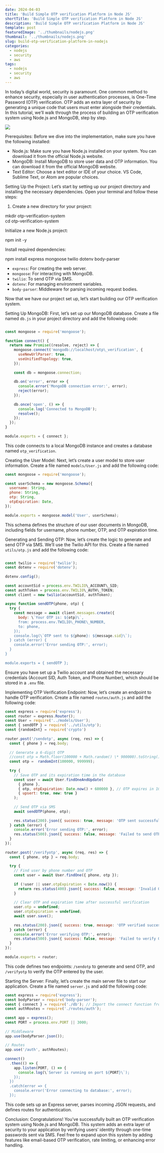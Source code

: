 ```yaml
---
date: 2024-04-03
title: 'Build Simple OTP verification Platform in Node JS'
shortTitle: 'Build Simple OTP verification Platform in Node JS'
description: 'Build Simple OTP verification Platform in Node JS'
template: post
featuredImage: '../thumbnails/nodejs.png'
thumbnail: '../thumbnails/nodejs.png'
slug: build-otp-verification-platform-in-nodejs
categories:
  - nodejs
  - security
  - aws
tags:
  - nodejs
  - security
  - aws
---
```



In today’s digital world, security is paramount. One common method to enhance security, especially in user authentication processes, is One-Time Password (OTP) verification. OTP adds an extra layer of security by generating a unique code that users must enter alongside their credentials. In this tutorial, we’ll walk through the process of building an OTP verification system using Node.js and MongoDB, step by step.

![](../images/otp.jpeg)

Prerequisites: Before we dive into the implementation, make sure you have the following installed:

*   Node.js: Make sure you have Node.js installed on your system. You can download it from the official Node.js website.
*   MongoDB: Install MongoDB to store user data and OTP information. You can download it from the official MongoDB website.
*   Text Editor: Choose a text editor or IDE of your choice. VS Code, Sublime Text, or Atom are popular choices.

Setting Up the Project: Let’s start by setting up our project directory and installing the necessary dependencies. Open your terminal and follow these steps:

1.  Create a new directory for your project:

mkdir otp-verification-system  
cd otp-verification-system

Initialize a new Node.js project:

npm init -y

Install required dependencies:

npm install express mongoose twilio dotenv body\-parser

*   `express`: For creating the web server.
*   `mongoose`: For interacting with MongoDB.
*   `twilio`: To send OTP via SMS.
*   `dotenv`: For managing environment variables.
*   `body-parser`: Middleware for parsing incoming request bodies.

Now that we have our project set up, let’s start building our OTP verification system.

Setting Up MongoDB: First, let’s set up our MongoDB database. Create a file named `db.js` in your project directory and add the following code:
```js

const mongoose = require('mongoose');  
  
function connect() {  
  return new Promise((resolve, reject) => {  
    mongoose.connect('mongodb://localhost/otp\_verification', {  
      useNewUrlParser: true,  
      useUnifiedTopology: true,  
    });  
  
    const db = mongoose.connection;  
  
    db.on('error', error => {  
      console.error('MongoDB connection error:', error);  
      reject(error);  
    });  
  
    db.once('open', () => {  
      console.log('Connected to MongoDB');  
      resolve();  
    });  
  });  
}  
  
module.exports = { connect };

```

This code connects to a local MongoDB instance and creates a database named `otp_verification`.

Creating the User Model: Next, let’s create a user model to store user information. Create a file named `models/User.js` and add the following code:

```js
const mongoose = require('mongoose');  
  
const userSchema = new mongoose.Schema({  
  username: String,  
  phone: String,  
  otp: String,  
  otpExpiration: Date,  
});  
  
module.exports = mongoose.model('User', userSchema);

```

This schema defines the structure of our user documents in MongoDB, including fields for username, phone number, OTP, and OTP expiration time.

Generating and Sending OTP: Now, let’s create the logic to generate and send OTP via SMS. We’ll use the Twilio API for this. Create a file named `utils/otp.js` and add the following code:
```js

const twilio = require('twilio');  
const dotenv = require('dotenv');  
  
dotenv.config();  
  
const accountSid = process.env.TWILIO\_ACCOUNT\_SID;  
const authToken = process.env.TWILIO\_AUTH\_TOKEN;  
const client = new twilio(accountSid, authToken);  
  
async function sendOTP(phone, otp) {  
  try {  
    const message = await client.messages.create({  
      body: \`Your OTP is: ${otp}\`,  
      from: process.env.TWILIO\_PHONE\_NUMBER,  
      to: phone,  
    });  
    console.log(\`OTP sent to ${phone}: ${message.sid}\`);  
  } catch (error) {  
    console.error('Error sending OTP:', error);  
  }  
}  
  
module.exports = { sendOTP };

```

Ensure you have set up a Twilio account and obtained the necessary credentials (Account SID, Auth Token, and Phone Number), which should be stored in a `.env` file.

Implementing OTP Verification Endpoint: Now, let’s create an endpoint to handle OTP verification. Create a file named `routes/auth.js` and add the following code:

```js
const express = require('express');  
const router = express.Router();  
const User = require('../models/User');  
const { sendOTP } = require('../utils/otp');  
const {randomInt} = require('crypto')  
  
router.post('/sendotp', async (req, res) => {  
  const { phone } = req.body;  
  
  // Generate a 6-digit OTP  
  //const otp = Math.floor(100000 + Math.random() \* 900000).toString();  
  const otp =  randomInt(100000, 999999);  
  
  try {  
    // Save OTP and its expiration time in the database  
    const user = await User.findOneAndUpdate(  
      { phone },  
      { otp, otpExpiration: Date.now() + 600000 }, // OTP expires in 10 minutes  
      { upsert: true, new: true }  
    );  
  
    // Send OTP via SMS  
    await sendOTP(phone, otp);  
  
    res.status(200).json({ success: true, message: 'OTP sent successfully' });  
  } catch (error) {  
    console.error('Error sending OTP:', error);  
    res.status(500).json({ success: false, message: 'Failed to send OTP' });  
  }  
});  
  
router.post('/verifyotp', async (req, res) => {  
  const { phone, otp } = req.body;  
  
  try {  
    // Find user by phone number and OTP  
    const user = await User.findOne({ phone, otp });  
  
    if (!user || user.otpExpiration < Date.now()) {  
      return res.status(400).json({ success: false, message: 'Invalid OTP' });  
    }  
  
    // Clear OTP and expiration time after successful verification  
    user.otp = undefined;  
    user.otpExpiration = undefined;  
    await user.save();  
  
    res.status(200).json({ success: true, message: 'OTP verified successfully' });  
  } catch (error) {  
    console.error('Error verifying OTP:', error);  
    res.status(500).json({ success: false, message: 'Failed to verify OTP' });  
  }  
});  
  
module.exports = router;
```
This code defines two endpoints: `/sendotp` to generate and send OTP, and `/verifyotp` to verify the OTP entered by the user.

Starting the Server: Finally, let’s create the main server file to start our application. Create a file named `server.js` and add the following code:

```js
const express = require('express');  
const bodyParser = require('body-parser');  
const { connect } = require('./db'); // Import the connect function from db.js  
const authRoutes = require('./routes/auth');  
  
const app = express();  
const PORT = process.env.PORT || 3000;  
  
// Middleware  
app.use(bodyParser.json());  
  
// Routes  
app.use('/auth', authRoutes);  
  
connect()  
  .then(() => {  
    app.listen(PORT, () => {  
      console.log(\`Server is running on port ${PORT}\`);  
    });  
  })  
  .catch(error => {  
    console.error('Error connecting to database:', error);  
  });
```

This code sets up an Express server, parses incoming JSON requests, and defines routes for authentication.

Conclusion: Congratulations! You’ve successfully built an OTP verification system using Node.js and MongoDB. This system adds an extra layer of security to your application by verifying users’ identity through one-time passwords sent via SMS. Feel free to expand upon this system by adding features like email-based OTP verification, rate limiting, or enhancing error handling.